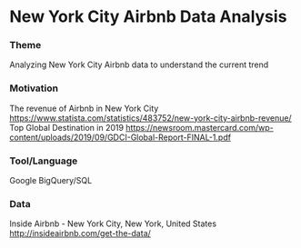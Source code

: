 New York City Airbnb Data Analysis
====================================================================

### Theme
Analyzing New York City Airbnb data to understand the current trend

### Motivation
The revenue of Airbnb in New York City https://www.statista.com/statistics/483752/new-york-city-airbnb-revenue/
Top Global Destination in 2019 https://newsroom.mastercard.com/wp-content/uploads/2019/09/GDCI-Global-Report-FINAL-1.pdf

### Tool/Language
Google BigQuery/SQL

### Data
Inside Airbnb - New York City, New York, United States
http://insideairbnb.com/get-the-data/
